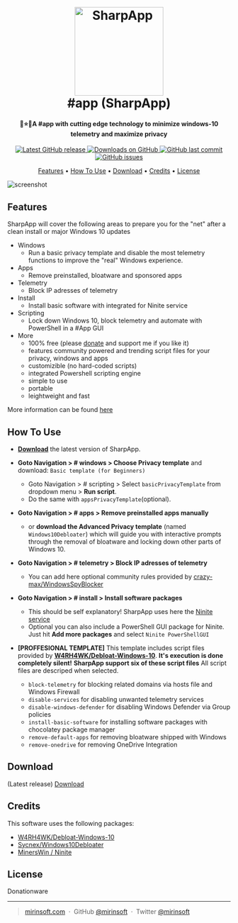 <h1 align="center">
  <br>
  <a href="http://www.mirinsoft.com"><img src="https://github.com/mirinsoft/sharpapp/blob/master/icon.ico" alt="SharpApp" width="200"></a>
  <br>
  #app (SharpApp)
  <br>
</h1>

<h4 align="center">💩⭐️🚀A #app with cutting edge technology to minimize windows-10 telemetry and maximize privacy</h4>

<p align="center">
<a href="https://github.com/mirinsoft/sharpapp/releases/latest" target="_blank">
<img alt="Latest GitHub release" src="https://img.shields.io/github/release/mirinsoft/sharpapp.svg?style=flat-square" />
</a>
	
<a href="https://github.com/mirinsoft/sharpapp/releases" target="_blank">
<img alt="Downloads on GitHub" src="https://img.shields.io/github/downloads/mirinsoft/sharpapp/total.svg?style=flat-square" />
</a>

<a href="https://github.com/mirinsoft/sharpapp/commits/master">
<img src="https://img.shields.io/github/last-commit/mirinsoft/sharpapp.svg?style=flat-square&logo=github&logoColor=white"
alt="GitHub last commit">
<a href="https://github.com/mirinsoft/sharpapp/issues">
<img src="https://img.shields.io/github/issues-raw/mirinsoft/sharpapp.svg?style=flat-square&logo=github&logoColor=white"
alt="GitHub issues">   
  
</p>

<p align="center">
  <a href="#Features">Features</a> •
  <a href="#how-to-use">How To Use</a> •
  <a href="#download">Download</a> •
  <a href="#credits">Credits</a> •
  <a href="#license">License</a>
</p>

![screenshot](https://github.com/mirinsoft/sharpapp/blob/master/sharpapp-intro.gif)

## Features

SharpApp will cover the following areas to prepare you for the "net" after a clean install or major Windows 10 updates

* Windows
	- Run a basic privacy template and disable the most telemetry functions to improve the "real" Windows experience.
* Apps 
	- Remove preinstalled, bloatware and sponsored apps
* Telemetry
	- Block IP adresses of telemetry
* Install 
	- Install basic software with integrated for Ninite service 
* Scripting
	- Lock down Windows 10, block telemetry and automate with PowerShell in a #App GUI
* More
	- 100% free (please [donate](https://www.paypal.com/cgi-bin/webscr?cmd=_donations&business=donate@mirinsoft.com&lc=US&item_name=%20Mirinsoft&no_note=0&cn=&currency_code=USD&bn=PP-DonationsBF:btn_donateCC_LG.gif:NonHosted) and support me if you like it)
	- features community powered and trending script files for your privacy, windows and apps
	- customizible (no hard-coded scripts)
	- integrated Powershell scripting engine
	- simple to use
	- portable
	- leightweight and fast

More information can be found [here](http://www.mirinsoft.com/ms-apps/sharpapp) 

## How To Use

* **[Download](https://github.com/mirinsoft/sharpapp/releases)** the latest version of SharpApp.
* **Goto Navigation > # windows > Choose Privacy template** and download: `Basic template (for Beginners)`
  * Goto Navigation > # scripting > Select `basicPrivacyTemplate` from dropdown menu > **Run script**.
  * Do the same with `appsPrivacyTemplate`(optional).
* **Goto Navigation > # apps > Remove preinstalled apps manually**
  * or **download the Advanced Privacy template** (named `Windows10Debloater`) which will guide you with interactive prompts through the     removal of bloatware and locking down other parts of Windows 10.
 * **Goto Navigation > # telemetry > Block IP adresses of telemetry**
   * You can add here optional community rules provided by [crazy-max/WindowsSpyBlocker](https://github.com/crazy-max/WindowsSpyBlocker)
 * **Goto Navigation > # install > Install software packages**
   * This should be self explanatory! SharpApp uses here the [Ninite service](https://ninite.com/)
   * Optional you can also include a PowerShell GUI package for Ninite. Just hit **Add more packages** and select `Ninite PowerShellGUI`
 
* **[PROFFESIONAL TEMPLATE]** This template includes script files provided by **[W4RH4WK/Debloat-Windows-10](https://github.com/W4RH4WK/Debloat-Windows-10/tree/master/scripts)**. **It's execution is done completely silent!**
 **SharpApp support six of these script files** All script files are descriped when selected.
  * `block-telemetry` for blocking related domains via hosts file and Windows Firewall
  * `disable-services` for disabling unwanted telemetry services
  * `disable-windows-defender` for disabling Windows Defender via Group policies
  * `install-basic-software` for installing software packages with chocolatey package manager
  * `remove-default-apps` for removing bloatware shipped with Windows
  * `remove-onedrive` for removing OneDrive Integration

## Download

(Latest release) [Download](https://github.com/mirinsoft/sharpapp/releases) 

## Credits

This software uses the following packages:

- [W4RH4WK/Debloat-Windows-10](https://github.com/W4RH4WK/Debloat-Windows-10/)
- [Sycnex/Windows10Debloater](https://github.com/Sycnex/Windows10Debloater)
- [MinersWin / Ninite](https://github.com/MinersWin/Ninite)

## License

Donationware

---

> [mirinsoft.com](https://www.mirinsoft.com) &nbsp;&middot;&nbsp;
> GitHub [@mirinsoft](https://github.com/mirinsoft) &nbsp;&middot;&nbsp;
> Twitter [@mirinsoft](https://twitter.com/mirinsoft)


